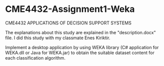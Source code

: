# CME4432-Assignment1-Weka
CME4432 APPLICATIONS OF DECISION SUPPORT SYSTEMS

The explanations about this study are explained in the "description.docx" file. I did this study with my classmate Enes Kiriktir.

Implement a desktop application by using WEKA library (C# application for WEKA.dll or Java for WEKA.jar) to obtain the suitable dataset content for each classification algorithm. 



